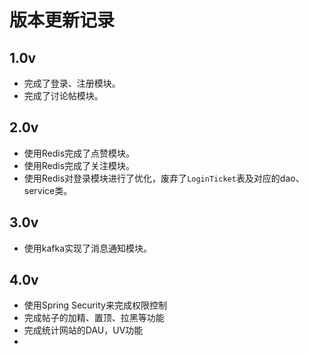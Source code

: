 # 版本更新记录
## 1.0v
* 完成了登录、注册模块。
* 完成了讨论帖模块。

## 2.0v
* 使用Redis完成了点赞模块。
* 使用Redis完成了关注模块。
* 使用Redis对登录模块进行了优化，废弃了`LoginTicket`表及对应的dao、service类。

## 3.0v
* 使用kafka实现了消息通知模块。

## 4.0v
* 使用Spring Security来完成权限控制
* 完成帖子的加精、置顶、拉黑等功能
* 完成统计网站的DAU，UV功能
* 